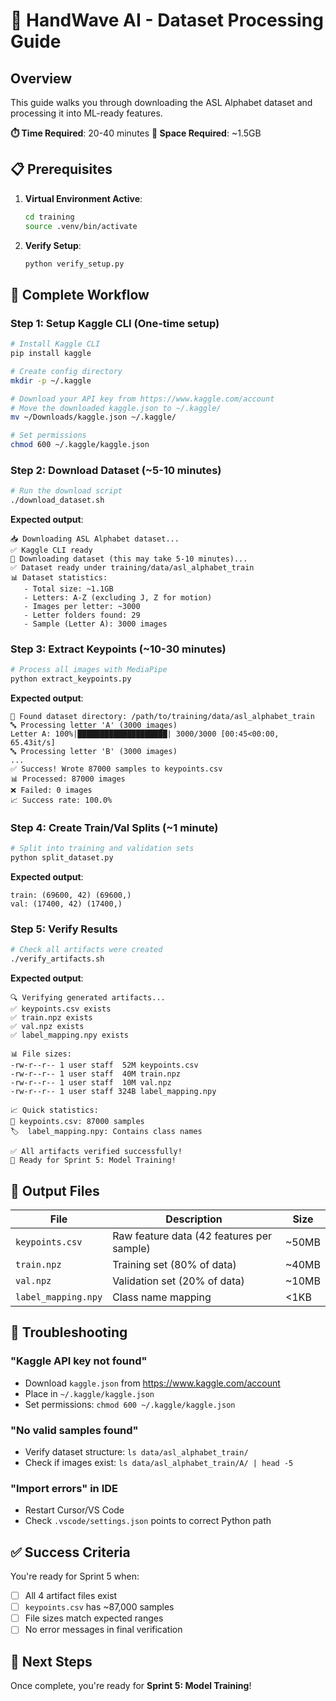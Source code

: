 # 🚀 HandWave AI - Dataset Processing Guide

## Overview
This guide walks you through downloading the ASL Alphabet dataset and processing it into ML-ready features.

**⏱️ Time Required**: 20-40 minutes
**💾 Space Required**: ~1.5GB

## 📋 Prerequisites

1. **Virtual Environment Active**:
   ```bash
   cd training
   source .venv/bin/activate
   ```

2. **Verify Setup**:
   ```bash
   python verify_setup.py
   ```

## 🔄 Complete Workflow

### Step 1: Setup Kaggle CLI (One-time setup)

```bash
# Install Kaggle CLI
pip install kaggle

# Create config directory
mkdir -p ~/.kaggle

# Download your API key from https://www.kaggle.com/account
# Move the downloaded kaggle.json to ~/.kaggle/
mv ~/Downloads/kaggle.json ~/.kaggle/

# Set permissions
chmod 600 ~/.kaggle/kaggle.json
```

### Step 2: Download Dataset (~5-10 minutes)

```bash
# Run the download script
./download_dataset.sh
```

**Expected output**:
```
📥 Downloading ASL Alphabet dataset...
✅ Kaggle CLI ready
🔽 Downloading dataset (this may take 5-10 minutes)...
✅ Dataset ready under training/data/asl_alphabet_train
📊 Dataset statistics:
   - Total size: ~1.1GB
   - Letters: A-Z (excluding J, Z for motion)
   - Images per letter: ~3000
   - Letter folders found: 29
   - Sample (Letter A): 3000 images
```

### Step 3: Extract Keypoints (~10-30 minutes)

```bash
# Process all images with MediaPipe
python extract_keypoints.py
```

**Expected output**:
```
📁 Found dataset directory: /path/to/training/data/asl_alphabet_train
🔤 Processing letter 'A' (3000 images)
Letter A: 100%|████████████████████| 3000/3000 [00:45<00:00, 65.43it/s]
🔤 Processing letter 'B' (3000 images)
...
✅ Success! Wrote 87000 samples to keypoints.csv
📊 Processed: 87000 images
❌ Failed: 0 images
📈 Success rate: 100.0%
```

### Step 4: Create Train/Val Splits (~1 minute)

```bash
# Split into training and validation sets
python split_dataset.py
```

**Expected output**:
```
train: (69600, 42) (69600,)
val: (17400, 42) (17400,)
```

### Step 5: Verify Results

```bash
# Check all artifacts were created
./verify_artifacts.sh
```

**Expected output**:
```
🔍 Verifying generated artifacts...
✅ keypoints.csv exists
✅ train.npz exists  
✅ val.npz exists
✅ label_mapping.npy exists

📊 File sizes:
-rw-r--r-- 1 user staff  52M keypoints.csv
-rw-r--r-- 1 user staff  40M train.npz
-rw-r--r-- 1 user staff  10M val.npz
-rw-r--r-- 1 user staff 324B label_mapping.npy

📈 Quick statistics:
📄 keypoints.csv: 87000 samples
🏷️  label_mapping.npy: Contains class names

✅ All artifacts verified successfully!
🎯 Ready for Sprint 5: Model Training!
```

## 🎯 Output Files

| File | Description | Size |
|------|-------------|------|
| `keypoints.csv` | Raw feature data (42 features per sample) | ~50MB |
| `train.npz` | Training set (80% of data) | ~40MB |
| `val.npz` | Validation set (20% of data) | ~10MB |
| `label_mapping.npy` | Class name mapping | <1KB |

## 🚨 Troubleshooting

### "Kaggle API key not found"
- Download `kaggle.json` from https://www.kaggle.com/account
- Place in `~/.kaggle/kaggle.json`
- Set permissions: `chmod 600 ~/.kaggle/kaggle.json`

### "No valid samples found"
- Verify dataset structure: `ls data/asl_alphabet_train/`
- Check if images exist: `ls data/asl_alphabet_train/A/ | head -5`

### "Import errors" in IDE
- Restart Cursor/VS Code
- Check `.vscode/settings.json` points to correct Python path

## ✅ Success Criteria

You're ready for Sprint 5 when:
- [ ] All 4 artifact files exist
- [ ] `keypoints.csv` has ~87,000 samples
- [ ] File sizes match expected ranges
- [ ] No error messages in final verification

## 🎉 Next Steps

Once complete, you're ready for **Sprint 5: Model Training**! 